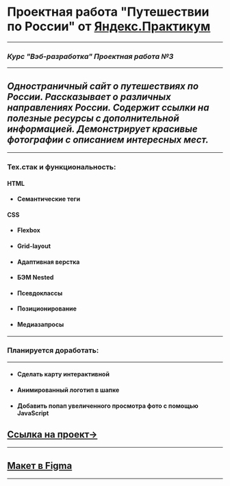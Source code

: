 # __Проектная работа "Путешествии по России" от [Яндекс.Практикум](https://practicum.yandex.ru)__
---
### _Курс "Вэб-разработка" Проектная работа №3_
---
## _Одностраничный сайт о путешествиях по России. Рассказывает о различных направлениях России. Содержит ссылки на полезные ресурсы с дополнительной информацией. Демонстрирует красивые фотографии с описанием интересных мест._
---
### Тех.стак и функциональность:
#### HTML
- #### Семантические теги
#### CSS
- #### Flexbox
- #### Grid-layout
- #### Адаптивная верстка
- #### БЭМ Nested
- #### Псевдоклассы
- #### Позиционирование
- #### Медиазапросы
---
### Планируется доработать:
---
- #### Сделать карту интерактивной
- #### Анимированный логотип в шапке
- #### Добавить попап увеличенного просмотра фото с помощью JavaScript
## __[Ссылка на проект&rarr;](https://github.com/FrankyWo/russian-travel.git)__
---
## [Макет в Figma](https://www.figma.com/file/5S2WSbEFL6awjVWJ0NWL8Q/Sprint-3_-Russia-_-desktop-%2B-mobile?node-id=28503%3A0&t=SZrSwEspOgAB7eHj-0)
---
